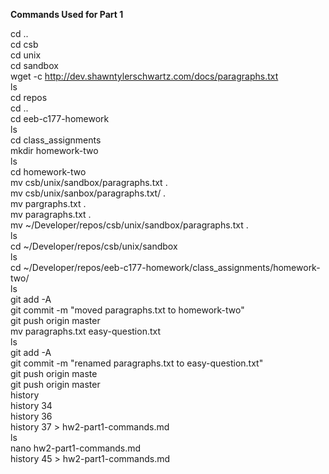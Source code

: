 **Commands Used for Part 1**

 cd ..  
 cd csb  
 cd unix  
 cd sandbox  
 wget -c http://dev.shawntylerschwartz.com/docs/paragraphs.txt  
 ls  
 cd repos  
 cd ..  
 cd eeb-c177-homework  
 ls  
 cd class_assignments  
 mkdir homework-two  
 ls  
 cd homework-two  
 mv csb/unix/sandbox/paragraphs.txt .  
 mv csb/unix/sanbox/paragraphs.txt/ .  
 mv pargraphs.txt .  
 mv paragraphs.txt .  
 mv ~/Developer/repos/csb/unix/sandbox/paragraphs.txt .  
 ls  
 cd ~/Developer/repos/csb/unix/sandbox  
 ls  
 cd ~/Developer/repos/eeb-c177-homework/class_assignments/homework-two/  
 ls  
 git add -A  
 git commit -m "moved paragraphs.txt to homework-two"  
 git push origin master  
 mv paragraphs.txt easy-question.txt  
 ls  
 git add -A  
 git commit -m "renamed paragraphs.txt to easy-question.txt"  
 git push origin maste  
 git push origin master  
 history  
 history 34  
 history 36  
 history 37 > hw2-part1-commands.md  
 ls  
 nano hw2-part1-commands.md   
 history 45 > hw2-part1-commands.md  
